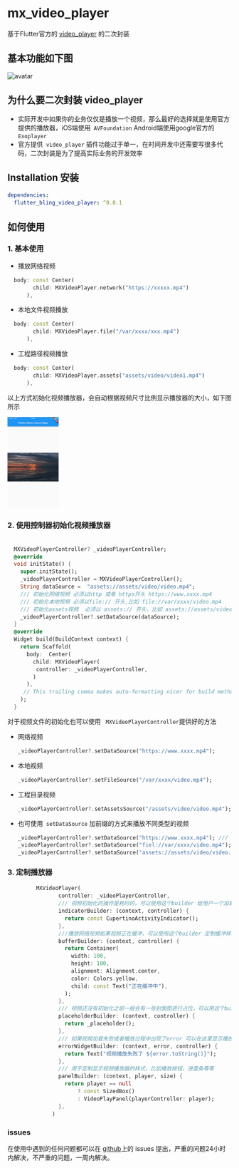 #  mx_video_player

基于Flutter官方的 [video_player](https://pub.flutter-io.cn/packages/video_player) 的二次封装

## 基本功能如下图

<img src="https://github.com/coder-dongjiayi/mx_video_player/blob/main/images/base.gif" alt="avatar"/>



## 为什么要二次封装 video_player

* 实际开发中如果你的业务仅仅是播放一个视频，那么最好的选择就是使用官方提供的播放器，iOS端使用``` AVFoundation``` Android端使用google官方的``` Exoplayer``` 
* 官方提供``` video_player``` 插件功能过于单一，在时间开发中还需要写很多代码，二次封装是为了提高实际业务的开发效率

## Installation 安装

```yaml
dependencies:
  flutter_bling_video_player: ^0.0.1
```

## 如何使用

### 1. 基本使用

* 播放网络视频

```dart
  body: const Center(
        child: MXVideoPlayer.network("https://xxxxx.mp4")
      ),
```

* 本地文件视频播放

```dart
  body: const Center(
        child: MXVideoPlayer.file("/var/xxxx/xxx.mp4")
      ),
```

* 工程路径视频播放

```dart
  body: const Center(
        child: MXVideoPlayer.assets("assets/video/video1.mp4")
      ),
```

以上方式初始化视频播放器，会自动根据视频尺寸比例显示播放器的大小，如下图所示

<img src="https://github.com/coder-dongjiayi/mx_video_player/blob/main/images/IMG_0890.PNG" alt="avatar" style="zoom:20%;" />

### 2. 使用控制器初始化视频播放器

```dart

  MXVideoPlayerController? _videoPlayerController;
  @override
  void initState() {
    super.initState();
    _videoPlayerController = MXVideoPlayerController();
    String dataSource =  "assets://assets/video/video.mp4";
    /// 初始化网络视频 必须以http 或者 https开头 https://www.xxxx.mp4
    /// 初始化本地视频 必须以file:// 开头,比如 file://var/xxxx/video.mp4
    /// 初始化assets视频  必须以 assets:// 开头，比如 assets://assets/video/video.mp4
    _videoPlayerController?.setDataSource(dataSource);
  }
  @override
  Widget build(BuildContext context) {
    return Scaffold(
      body:  Center(
        child: MXVideoPlayer(
         controller: _videoPlayerController,
        )
      ),
     // This trailing comma makes auto-formatting nicer for build methods.
    );
  }
```

对于视频文件的初始化也可以使用 ``` MXVideoPlayerController```提供好的方法

* 网络视频

  ```dart
  _videoPlayerController?.setDataSource("https://www.xxxx.mp4");
  ```

* 本地视频

  ```dart
  _videoPlayerController?.setFileSource("/var/xxxx/video.mp4");
  ```

* 工程目录视频

  ```dart
  _videoPlayerController?.setAssetsSource("/assets/video/video.mp4");
  ```

* 也可使用``` setDataSource``` 加前缀的方式来播放不同类型的视频

  ```dart
  _videoPlayerController?.setDataSource("https://www.xxxx.mp4"); /// 网路视频
  _videoPlayerController?.setDataSource("fiel://var/xxxx/video.mp4"); /// 本地视频
  _videoPlayerController?.setDataSource("assets://assets/video/video.mp4"); ///工程目录视频
  
  ```

  



### 3. 定制播放器

```dart
         MXVideoPlayer(
                controller: _videoPlayerController,
                /// 视频初始化的操作是耗时的，可以使用这个builder 给用户一个加载中的提示
                indicatorBuilder: (context, controller) {
                  return const CupertinoActivityIndicator();
                },
                ///播放网络视频如果视频正在缓冲，可以使用这个builder 定制缓冲样式
                bufferBuilder: (context, controller) {
                  return Container(
                    width: 100,
                    height: 100,
                    alignment: Alignment.center,
                    color: Colors.yellow,
                    child: const Text("正在缓冲中"),
                  );
                },
                /// 视频还没有初始化之前一般会有一张封面图进行占位，可以用这个builder定制占位的widget
                placeholderBuilder: (context, controller) {
                  return _placeholder();
                },
                /// 如果视频加载失败或者播放过程中出现了error 可以在这里显示播放错误的widget
                errorWidgetBuilder: (context, error, controller) {
                  return Text("视频播放失败了 ${error.toString()}");
                },
                /// 用于定制显示视频播放器的样式，比如播放按钮，进度条等等
                panelBuilder: (context, player, size) {
                  return player == null
                      ? const SizedBox()
                      : VideoPlayPanel(playerController: player);
                },
              )
```



### issues

在使用中遇到的任何问题都可以在 [github](https://github.com/coder-dongjiayi/flutter_bling_video_player/issues)上的 issues 提出，严重的问题24小时内解决，不严重的问题，一周内解决。
